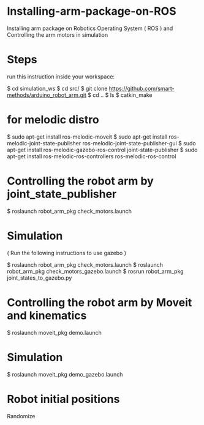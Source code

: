 # Installing-arm-package-on-ROS
Installing arm package on Robotics Operating System ( ROS ) and Controlling the arm motors in simulation 
# Steps
run this instruction inside your workspace:

$ cd simulation_ws
$ cd src/
$ git clone https://github.com/smart-methods/arduino_robot_arm.git
$ cd ..
$ ls
$ catkin_make

# for melodic distro

$ sudo apt-get install ros-melodic-moveit
$ sudo apt-get install ros-melodic-joint-state-publisher ros-melodic-joint-state-publisher-gui
$ sudo apt-get install ros-melodic-gazebo-ros-control joint-state-publisher
$ sudo apt-get install ros-melodic-ros-controllers ros-melodic-ros-control

# Controlling the robot arm by joint_state_publisher

$ roslaunch robot_arm_pkg check_motors.launch

# Simulation
( Run the following instructions to use gazebo )

$ roslaunch robot_arm_pkg check_motors.launch
$ roslaunch robot_arm_pkg check_motors_gazebo.launch
$ rosrun robot_arm_pkg joint_states_to_gazebo.py

# Controlling the robot arm by Moveit and kinematics

$ roslaunch moveit_pkg demo.launch

# Simulation

$ roslaunch moveit_pkg demo_gazebo.launch

# Robot initial positions





Randomize



